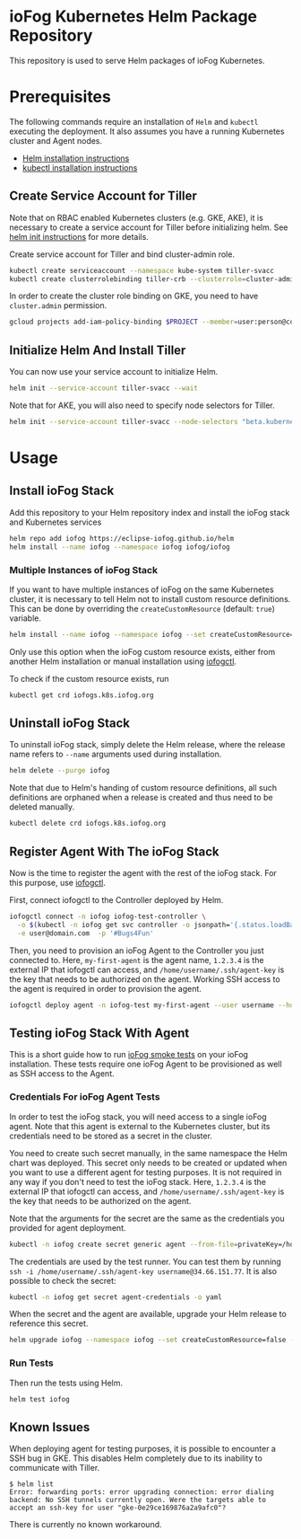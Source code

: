 # ioFog Kubernetes Helm Package Repository

This repository is used to serve Helm packages of ioFog Kubernetes.


# Prerequisites

The following commands require an installation of `Helm` and `kubectl` executing the deployment. It also assumes you have a running Kubernetes cluster and Agent nodes.

* [Helm installation instructions](https://helm.sh/docs/using_helm/#installing-helm)
* [kubectl installation instructions](https://kubernetes.io/docs/tasks/tools/install-kubectl/)


## Create Service Account for Tiller

Note that on RBAC enabled Kubernetes clusters (e.g. GKE, AKE), it is necessary to create a service account for Tiller before initializing helm. See [helm init instructions](https://helm.sh/docs/using_helm/#tiller-and-role-based-access-control) for more details.

Create service account for Tiller and bind cluster-admin role.

```bash
kubectl create serviceaccount --namespace kube-system tiller-svacc
kubectl create clusterrolebinding tiller-crb --clusterrole=cluster-admin --serviceaccount=kube-system:tiller-svacc
```

In order to create the cluster role binding on GKE, you need to have `cluster.admin` permission.

```bash
gcloud projects add-iam-policy-binding $PROJECT --member=user:person@company.com --role=roles/container.admin
```

## Initialize Helm And Install Tiller

You can now use your service account to initialize Helm.

```bash
helm init --service-account tiller-svacc --wait
```

Note that for AKE, you will also need to specify node selectors for Tiller.

```bash
helm init --service-account tiller-svacc --node-selectors "beta.kubernetes.io/os"="linux" --wait
```

# Usage

## Install ioFog Stack

Add this repository to your Helm repository index and install the ioFog stack and Kubernetes services

```bash
helm repo add iofog https://eclipse-iofog.github.io/helm
helm install --name iofog --namespace iofog iofog/iofog
```

### Multiple Instances of ioFog Stack

If you want to have multiple instances of ioFog on the same Kubernetes cluster, it is necessary to tell Helm not to install custom resource definitions. This can be done by overriding the `createCustomResource` (default: `true`) variable.

```bash
helm install --name iofog --namespace iofog --set createCustomResource=false iofog/iofog
```
 
Only use this option when the ioFog custom resource exists, either from another Helm installation or manual installation using [iofogctl](https://github.com/eclipse-iofog/iofogctl).

To check if the custom resource exists, run
```bash
kubectl get crd iofogs.k8s.iofog.org
```

## Uninstall ioFog Stack

To uninstall ioFog stack, simply delete the Helm release, where the release name refers to `--name` arguments used during installation. 

```bash
helm delete --purge iofog
```

Note that due to Helm's handing of custom resource definitions, all such definitions are orphaned when a release is created and thus need to be deleted manually.

```bash
kubectl delete crd iofogs.k8s.iofog.org 
```


## Register Agent With The ioFog Stack

Now is the time to register the agent with the rest of the ioFog stack. For this purpose, use [iofogctl](https://github.com/eclipse-iofog/iofogctl).

First, connect iofogctl to the Controller deployed by Helm. 

```bash
iofogctl connect -n iofog iofog-test-controller \
  -o $(kubectl -n iofog get svc controller -o jsonpath='{.status.loadBalancer.ingress[0].ip}:{.spec.ports[0].port}') \
  -e user@domain.com  -p '#Bugs4Fun' 
```

Then, you need to provision an ioFog Agent to the Controller you just connected to. Here, `my-first-agent` is the agent name, `1.2.3.4` is the external IP that iofogctl can access, and `/home/username/.ssh/agent-key` is the key that needs to be authorized on the agent. Working SSH access to the agent is required in order to provision the agent.

```bash
iofogctl deploy agent -n iofog-test my-first-agent --user username --host 1.2.3.4 --key-file /home/username/.ssh/agent-key
```


## Testing ioFog Stack With Agent

This is a short guide how to run [ioFog smoke tests](https://github.com/eclipse-iofog/test-runner) on your ioFog installation. These tests require one ioFog Agent to be provisioned as well as SSH access to the Agent.

### Credentials For ioFog Agent Tests

In order to test the ioFog stack, you will need access to a single ioFog agent. Note that this agent is external to the Kubernetes cluster, but its credentials need to be stored as a secret in the cluster.

You need to create such secret manually, in the same namespace the Helm chart was deployed. This secret only needs to be created or updated when you want to use a different agent for testing purposes. It is not required in any way if you don't need to test the ioFog stack. Here, `1.2.3.4` is the external IP that iofogctl can access, and `/home/username/.ssh/agent-key` is the key that needs to be authorized on the agent.

Note that the arguments for the secret are the same as the credentials you provided for agent deployment.

```bash
kubectl -n iofog create secret generic agent --from-file=privateKey=/home/username/.ssh/agent-key --from-literal=URI=username@1.2.3.4
```

The credentials are used by the test runner. You can test them by running `ssh -i /home/username/.ssh/agent-key username@34.66.151.77`. It is also possible to check the secret:

```bash
kubectl -n iofog get secret agent-credentials -o yaml
```

When the secret and the agent are available, upgrade your Helm release to reference this secret.

```bash
helm upgrade iofog --namespace iofog --set createCustomResource=false --set test.credentials=agent-credentials iofog/iofog
```

### Run Tests

Then run the tests using Helm.

```bash
helm test iofog
```

## Known Issues

When deploying agent for testing purposes, it is possible to encounter a SSH bug in GKE. This disables Helm completely due to its inability to communicate with Tiller.

```console
$ helm list
Error: forwarding ports: error upgrading connection: error dialing backend: No SSH tunnels currently open. Were the targets able to accept an ssh-key for user "gke-0e29ce169876a2a9afc0"?
```

There is currently no known workaround.
